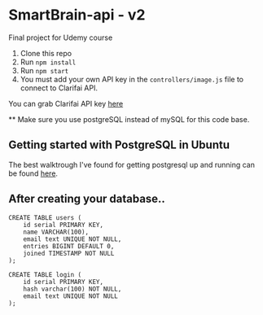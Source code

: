 # SmartBrain-api - v2
Final project for Udemy course

1. Clone this repo
2. Run `npm install`
3. Run `npm start`
4. You must add your own API key in the `controllers/image.js` file to connect to Clarifai API.

You can grab Clarifai API key [here](https://www.clarifai.com/)

** Make sure you use postgreSQL instead of mySQL for this code base.

## Getting started with PostgreSQL in Ubuntu
The best walktrough I've found for getting postgresql up and running can be found [here](https://help.ubuntu.com/community/PostgreSQL).


## After creating your database..

```
CREATE TABLE users (
    id serial PRIMARY KEY,
    name VARCHAR(100),
    email text UNIQUE NOT NULL,
    entries BIGINT DEFAULT 0,
    joined TIMESTAMP NOT NULL
);

CREATE TABLE login (
    id serial PRIMARY KEY,
    hash varchar(100) NOT NULL,
    email text UNIQUE NOT NULL
);
```